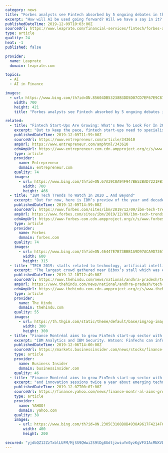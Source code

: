 ```yaml
---
category: news
title: "Forbes analysts see Fintech absorbed by 5 ongoing debates in the 2020s"
excerpt: "How will AI be used going forward? Will we have a say in it? Will our voice be heard or will discrimination be part of the digital age? And then we have cryptocurrencies, the phenomenon that really started the fintech discussion. Individuals, governments, and corporations are searching for specific roles to play, but then we have China."
publishedDateTime: 2019-12-09T10:03:00Z
sourceUrl: https://www.leaprate.com/financial-services/fintech/forbes-analysts-see-fintech-absorbed-by-5-ongoing-debates-in-the-2020s/
type: article
quality: 24
heat: -1
published: false

provider:
  name: Leaprate
  domain: leaprate.com

topics:
  - AI
  - AI in Finance

images:
  - url: https://www.bing.com/th?id=ON.85604DB53238B3DD5D07CD7EF67E9C87
    width: 700
    height: 421
    title: "Forbes analysts see Fintech absorbed by 5 ongoing debates in the 2020s"

related:
  - title: "Fintech Start-Ups Are Growing: What's New To Look For In 2020"
    excerpt: "But to keep the pace, fintech start-ups need to specialise in these four key sectors. Artificial Intelligence (AI) While it is known how the fintech sector is disrupting the Indian market, but now with AI as partner, it is aiming to change the entire scenario. The combination of AI and RPA is called intelligent automation. It is the next big ..."
    publishedDateTime: 2019-12-09T11:59:00Z
    sourceUrl: https://www.entrepreneur.com/article/343610
    ampUrl: https://www.entrepreneur.com/amphtml/343610
    cdnAmpUrl: https://www-entrepreneur-com.cdn.ampproject.org/c/s/www.entrepreneur.com/amphtml/343610
    type: article
    provider:
      name: Entrepreneur
      domain: entrepreneur.com
    quality: 74
    images:
      - url: https://www.bing.com/th?id=ON.67A39C8A94F947BE52BAD7221FB1C2E1
        width: 700
        height: 466
  - title: "IBM Tech Trends To Watch In 2020 … And Beyond"
    excerpt: "But for now, here is IBM’s preview of the year and decade ahead. Artificial intelligence technology probably won’t take your job. But it will change how you work. Recent research on the future of work, from the MIT-IBM Watson AI Lab, shows that AI will increasingly help us with tasks that can be automated, such as scheduling. But it will ..."
    publishedDateTime: 2019-12-09T14:59:00Z
    sourceUrl: https://www.forbes.com/sites/ibm/2019/12/09/ibm-tech-trends-to-watch-in-2020--and-beyond/
    ampUrl: https://www.forbes.com/sites/ibm/2019/12/09/ibm-tech-trends-to-watch-in-2020--and-beyond/amp/
    cdnAmpUrl: https://www-forbes-com.cdn.ampproject.org/c/s/www.forbes.com/sites/ibm/2019/12/09/ibm-tech-trends-to-watch-in-2020--and-beyond/amp/
    type: article
    provider:
      name: Forbes
      domain: forbes.com
    quality: 74
    images:
      - url: https://www.bing.com/th?id=ON.46447E7B73BBB1A9D97ACA9D7367315E
        width: 600
        height: 315
  - title: "TECH 2019: stalls related to technology, artificial intelligence a big draw"
    excerpt: "The largest crowd gathered near Bibox’s stall which was educating the visitors about artificial intelligence. As the founder of the start-up, Sandeep Senan explained the need to develop artificial intelligence, robots made by his company entertained people by walking around the venue and doing stunts. “It is necessary that we encourage our ..."
    publishedDateTime: 2019-12-10T12:49:00Z
    sourceUrl: https://www.thehindu.com/news/national/andhra-pradesh/tech-2019-stalls-related-to-technology-artificial-intelligence-a-big-draw/article30267835.ece
    ampUrl: https://www.thehindu.com/news/national/andhra-pradesh/tech-2019-stalls-related-to-technology-artificial-intelligence-a-big-draw/article30267835.ece/amp/
    cdnAmpUrl: https://www-thehindu-com.cdn.ampproject.org/c/s/www.thehindu.com/news/national/andhra-pradesh/tech-2019-stalls-related-to-technology-artificial-intelligence-a-big-draw/article30267835.ece/amp/
    type: article
    provider:
      name: The Hindu
      domain: thehindu.com
    quality: 55
    images:
      - url: https://th.thgim.com/static/theme/default/base/img/og-image.jpg
        width: 300
        height: 300
  - title: "Finance Montréal aims to grow FinTech start-up sector with IBM collaboration"
    excerpt: "IBM Analytics and IBM Security. Watson: FinTechs can infuse AI into their business processes, helping them to make more accurate predictions, automate decisions and optimize processes. IBM Blockchain: Offers the ability to secure cross-border transactions and build an ecosystem of trust for partners and clients around the world. IBM Analytics ..."
    publishedDateTime: 2019-12-06T14:00:00Z
    sourceUrl: https://markets.businessinsider.com/news/stocks/finance-montréal-aims-to-grow-fintech-start-up-sector-with-ibm-collaboration-1028744363
    type: article
    provider:
      name: Business Insider
      domain: businessinsider.com
    quality: 46
  - title: "Finance Montréal aims to grow FinTech start-up sector with IBM collaboration"
    excerpt: "and innovation sessions twice a year about emerging technologies and the evolution of AI. Through the Montréal FinTech Station, FinTechs in residency will also access IBM Garage and Design Thinking methodology sessions, enabling them to deliver customer-focused solutions at an accelerated go-to-market pace. \"At the Montréal FinTech Station ..."
    publishedDateTime: 2019-12-07T00:07:00Z
    sourceUrl: https://finance.yahoo.com/news/finance-montr-al-aims-grow-150000140.html
    type: article
    provider:
      name: YAHOO!
      domain: yahoo.com
    quality: 38
    images:
      - url: https://www.bing.com/th?id=ON.2305C3108B8B4938A9617F4214F0A418
        width: 400
        height: 200

secured: "yjdbQZ12ZzTxblLUFM/MjSS9QWwi2S9tDg8UdtjzwiuYn0yzKgVFXIAcMNXVD3qS42I1/GJgkJembUjzmSheFgVv+WRfM91wk/RZu1WSN/pk9Xwc2v/7LspAYtXaufxFLnvwktTOqOPZCPAgAMLpFo6whkbqs5bEHlQ+oBaIzRpsCQg6Jbp1gv2Jp/XURvUC/6nkLBdrTvHn5J8aeGQNnTn4MRT5lF2GWXuxsm44G5IA9BPkZJvUN3KiNQwL5EiKBurAjUN2ndyZ15RzYvqcrw==;TVq8tptkvQflxUQI6n6NxQ=="
---
```



